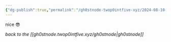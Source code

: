 ```yaml
---
{"dg-publish":true,"permalink":"/gh0stnode-twop0intfive-xyz/2024-08-10-test-2/","title":"Test Post 2","created":"2024-10-13T16:27:03.000-04:00"}
---
```



nice 😎



*back to the [[gh0stnode.twop0intfive.xyz/gh0stnode\|gh0stnode]]*